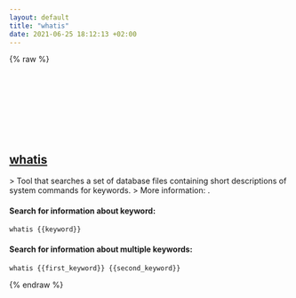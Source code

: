 ```yaml
---
layout: default
title: "whatis"
date: 2021-06-25 18:12:13 +02:00
---
```

{% raw %}
<h2 id="whatis">
  <a href="/en/osx/whatis.html">whatis</a> <a href="#whatis"><svg class="icon">
    <use href="/assets/images/unicode_sprite.svg#link" />
  </svg></a>
</h2>
> Tool that searches a set of database files containing short descriptions of system commands for keywords.
> More information: <http://www.linfo.org/whatis.html>.

#### Search for information about keyword:
```shell
whatis {{keyword}}
```
#### Search for information about multiple keywords:
```shell
whatis {{first_keyword}} {{second_keyword}}
```
{% endraw %}